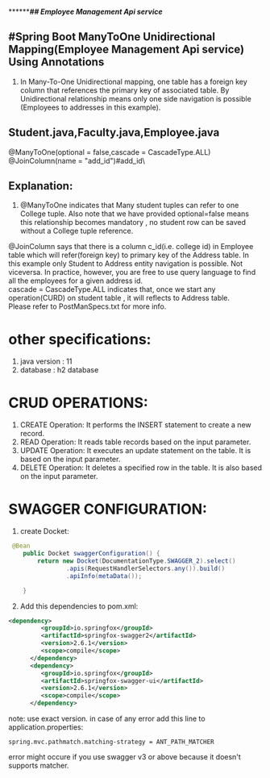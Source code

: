 *****************************************************************## Employee Management Api service***********************************************************
## #Spring Boot ManyToOne Unidirectional Mapping(Employee Management Api service) Using Annotations

1. In Many-To-One Unidirectional mapping, one table has a foreign key column that references the primary key of associated table.
   By Unidirectional relationship means only one side navigation is possible (Employees to addresses in this example).
## Student.java,Faculty.java,Employee.java

@ManyToOne(optional = false,cascade = CascadeType.ALL)\
@JoinColumn(name = "add_id")#add_id\


## Explanation:

1. @ManyToOne indicates that Many student tuples can refer to one College tuple.
Also note that we have provided optional=false means this relationship becomes mandatory , no student row can be saved without a College tuple reference.


@JoinColumn says that there is a column c_id(i.e. college id) in Employee table which will refer(foreign key) to primary key of the Address table.
In this example only Student to Address entity navigation is possible. Not viceversa.
In practice, however, you are free to use query language to find all the employees for a given address id.\
cascade = CascadeType.ALL indicates that, once we start any operation(CURD) on student table , it will reflects to Address table.\
Please refer to PostManSpecs.txt for more info.

# other specifications:
1. java version : 11
2. database : h2 database

# CRUD OPERATIONS:
1. CREATE Operation: It performs the INSERT statement to create a new record.
2. READ Operation: It reads table records based on the input parameter.
3. UPDATE Operation: It executes an update statement on the table. It is based on the input parameter.
4. DELETE Operation: It deletes a specified row in the table. It is also based on the input parameter.

# SWAGGER CONFIGURATION:
1. create Docket:
```java
 @Bean
    public Docket swaggerConfiguration() {
        return new Docket(DocumentationType.SWAGGER_2).select()
                .apis(RequestHandlerSelectors.any()).build()
                .apiInfo(metaData());

    }
```
2. Add this dependencies to pom.xml:
```xml
<dependency>
         <groupId>io.springfox</groupId>
         <artifactId>springfox-swagger2</artifactId>
         <version>2.6.1</version>
         <scope>compile</scope>
      </dependency>
      <dependency>
         <groupId>io.springfox</groupId>
         <artifactId>springfox-swagger-ui</artifactId>
         <version>2.6.1</version>
         <scope>compile</scope>
      </dependency>
```
note: use exact version. in case of any error add this line to application.properties:
```properties
spring.mvc.pathmatch.matching-strategy = ANT_PATH_MATCHER
```
error might occure if you use swagger v3 or above because it doesn't supports matcher.
